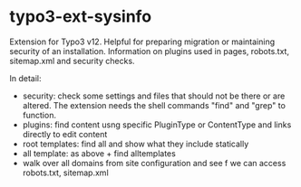 # typo3-ext-sysinfo
Extension for Typo3 v12. Helpful for preparing migration or maintaining security of an installation.
Information on plugins used in pages, robots.txt, sitemap.xml and security checks.

In detail:
- security: check some settings and files that should not be there or are altered. The extension needs the shell commands "find" and "grep" to function.
- plugins: find content usng specific PluginType or ContentType and links directly to edit content
- root templates: find all and show what they include statically
- all template: as above + find alltemplates
- walk over all domains from site configuration and see f we can access robots.txt, sitemap.xml
